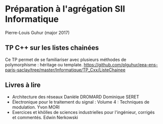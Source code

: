 # Préparation à l'agrégation SII Informatique
Pierre-Louis Guhur (major 2017)

## TP C++ sur les listes chainées

Ce TP permet de se familiariser avec plusieurs méthodes de polymorphisme : héritage ou template. 
https://github.com/plguhur/eea-ens-paris-saclay/tree/master/Informatique/TP_Cxx/ListeChainee


## Livres à lire 

- Architecture des réseaux Danièle DROMARD Dominique SERET
- Électronique pour le traitement du signal : Volume 4 : Techniques de modulation. Yvon MORI
- Exercices et khôlles de sciences industrielles pour l'ingénieur, corrigés et commentés. Edwin Nerkowski

